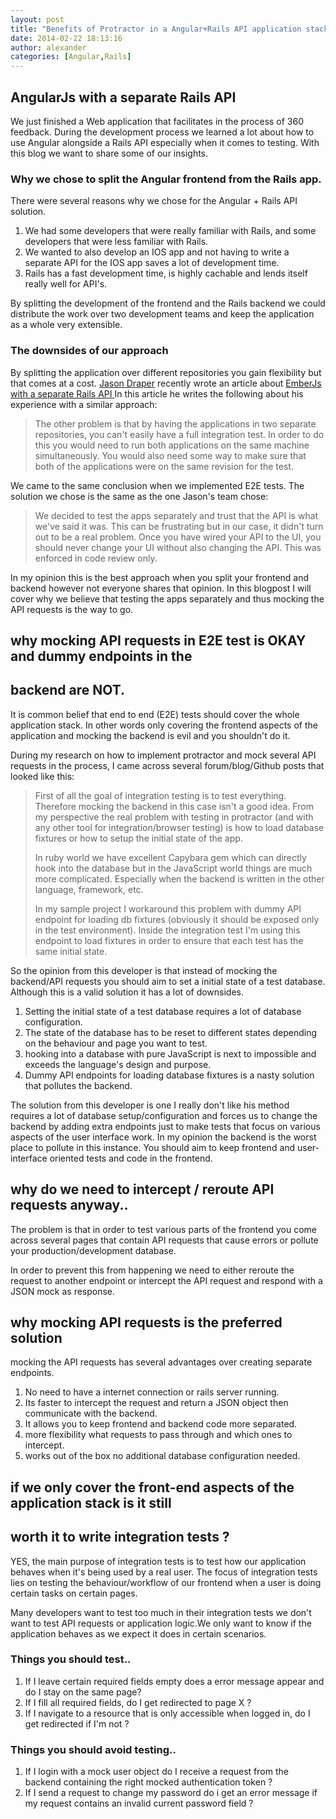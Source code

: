 ```yaml
---
layout: post
title: "Benefits of Protractor in a Angular+Rails API application stack"
date: 2014-02-22 18:13:16
author: alexander
categories: [Angular,Rails]
---
```


## AngularJs with a separate Rails API
We just finished a Web application that facilitates in the process of 360
feedback. During the development process we learned a lot about how to use
Angular alongside a Rails API especially when it comes to testing.
With this blog we want to share some of our insights.

### Why we chose to split the Angular frontend from the Rails app.
There were several reasons why we chose for the Angular + Rails API solution.

1. We had some developers that were really familiar with Rails, and some
   developers that were less familiar with Rails.
2. We wanted to also develop an IOS app and not having to write a separate API
   for the IOS app saves a lot of development time.
3. Rails has a fast development time, is highly cachable and lends itself
   really well for API's.

By splitting the development of the frontend and the Rails backend we could
distribute the work over two development teams and keep the application as a
whole very extensible.

### The downsides of our approach
By splitting the application over different repositories you gain flexibility
but that comes at a cost. <a href="https://twitter.com/drapergeek">Jason
Draper</a> recently wrote an article about
<a href="http://robots.thoughtbot.com/emberjs-with-a-separate-rails-api">
EmberJs with a separate Rails API
</a>
In this article he writes the following about his experience with a similar
approach:
>The other problem is that by having the applications in two separate
>repositories, you can't easily have a full integration test. In order to do
>this you would need to run both applications on the same machine simultaneously.
You would also need some way to make sure that both of the applications were
>on the same revision for the test.

We came to the same conclusion when we implemented E2E tests. The solution we
chose is the same as the one Jason's team chose:

>We decided to test the apps separately and trust that the API is what we've
>said it was. This can be frustrating but in our case, it didn't turn out to be
>a real problem. Once you have wired your API to the UI, you should never change
>your UI without also changing the API. This was enforced in code review only.

In my opinion this is the best approach when you split your frontend and backend
however not everyone shares that opinion. In this blogpost I will cover why we
believe that testing the apps separately and thus mocking the API requests is 
the way to go.

## why mocking API requests in E2E test is OKAY and dummy endpoints in the
## backend  are NOT.
It is common belief that end to end (E2E) tests should cover the whole
application stack. In other words only covering the frontend aspects of the
application and mocking the backend is evil and you shouldn't do it.

During my research on how to implement protractor and mock several API requests
in the process, I came across several forum/blog/Github posts that looked like
this:

>First of all the goal of integration testing is to test everything. Therefore
>mocking the backend in this case isn't a good idea.
>From my perspective the real problem with testing in protractor (and with any
>other tool for integration/browser testing)
>is how to load database fixtures or how to setup the initial state of the app.
>
>In ruby world we have excellent Capybara gem which can directly hook into the
>database but in the JavaScript world things are much more complicated.
>Especially when the backend is written in the other language, framework, etc.
>
>In my sample project I workaround this problem with dummy API endpoint for
>loading db fixtures (obviously it should be exposed only in the test
>environment).
>Inside the integration test I'm using this endpoint to load fixtures in order
>to ensure that each test has the same initial state.

So the opinion from this developer is that instead of mocking the backend/API
requests you should aim to set a initial state of a test database.
Although this is a valid solution it has a lot of downsides.

1. Setting the initial state of a test database requires a lot of database
configuration.
2. The state of the database has to be reset to different states depending on
the behaviour and page you want to test.
3. hooking into a database with pure JavaScript is next to impossible and
exceeds the language's design and purpose.
4. Dummy API endpoints for loading database fixtures is a nasty solution that
pollutes the backend.

The solution from this developer is one I really don't like his method requires
a lot of database setup/configuration and forces us to change the backend by
adding extra endpoints just to make tests that focus on various aspects of the
user interface work. In my opinion the backend is the worst
place to pollute in this instance. You should aim to keep frontend and
user-interface oriented tests and code in the frontend.

## why do we need to intercept / reroute API requests anyway..
The problem is that in order to test various parts of the frontend you come
across several pages that contain API requests that cause errors or pollute your
production/development database.

In order to prevent this from happening we need to either reroute the request to
another endpoint or intercept the API request and respond with a JSON mock as
response.

## why mocking API requests is the preferred solution
mocking the API requests has several advantages over creating separate endpoints.

1. No need to have a internet connection or rails server running.
2. Its faster to intercept the request and return a JSON object then communicate
with the backend.
3. It allows you to keep frontend and backend code more separated.
4. more flexibility what requests to pass through and which ones to intercept.
5. works out of the box no additional database configuration needed.

## if we only cover the front-end aspects of the application stack is it still
## worth it to write integration tests ?
YES, the main purpose of integration tests is to test how our application
behaves when it's being used by a real user. The focus of integration tests lies
on testing the behaviour/workflow of our frontend when a user is doing certain
tasks on certain pages.

Many developers want to test too much in their integration tests we don't want
to test API requests or application logic.We only want to know if the
application behaves as we expect it does in certain scenarios.

### Things you should test..
1. If I leave certain required fields empty does a error message appear and do I
stay on the same page?
2. If I fill all required fields, do I get redirected to page X ?
3. If I navigate to a resource that is only accessible when logged in, do I get
redirected if I'm not ?
 
### Things you should avoid testing..
1. If I login with a mock user object do I receive a request from the backend
containing the right mocked authentication token ?
2. If I send a request to change my password do i get an error message if my
request contains an invalid current password field ?
